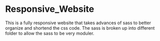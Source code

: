 # Responsive_Website
This is a fully responsive website that takes advances of sass to better organize and shortend the css code. The sass is broken up into different 
folder to allow the sass to be very moduler.
